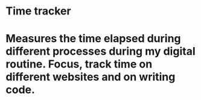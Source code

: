 # Time tracker

# Measures the time elapsed during different processes during my digital routine. Focus, track time on different websites and on writing code.
